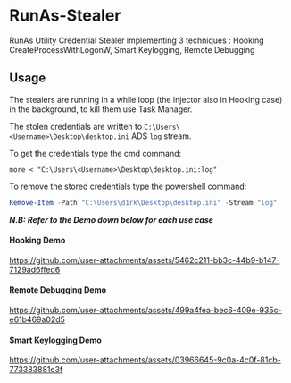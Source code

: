 # RunAs-Stealer
RunAs Utility Credential Stealer implementing 3 techniques : Hooking CreateProcessWithLogonW, Smart Keylogging, Remote Debugging    


## Usage
The stealers are running in a while loop (the injector also in Hooking case) in the background, to kill them use Task Manager.   

The stolen credentials are written to `C:\Users\<Username>\Desktop\desktop.ini` ADS `log` stream.   

To get the credentials type the cmd command:
```shell
more < "C:\Users\<Username>\Desktop\desktop.ini:log"
```
To remove the stored credentials type the powershell command:
```powershell
Remove-Item -Path "C:\Users\d1rk\Desktop\desktop.ini" -Stream "log"
```

***N.B: Refer to the Demo down below for each use case*** 



#### Hooking Demo
https://github.com/user-attachments/assets/5462c211-bb3c-44b9-b147-7129ad6ffed6   

#### Remote Debugging Demo
https://github.com/user-attachments/assets/499a4fea-bec6-409e-935c-e61b469a02d5   

#### Smart Keylogging Demo
https://github.com/user-attachments/assets/03966645-9c0a-4c0f-81cb-773383881e3f   
